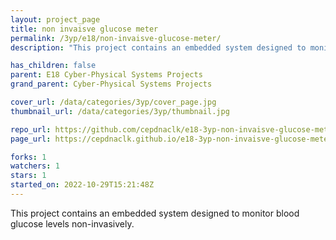 ```yaml
---
layout: project_page
title: non invaisve glucose meter
permalink: /3yp/e18/non-invaisve-glucose-meter/
description: "This project contains an embedded system designed to monitor blood glucose levels non-invasively."

has_children: false
parent: E18 Cyber-Physical Systems Projects
grand_parent: Cyber-Physical Systems Projects

cover_url: /data/categories/3yp/cover_page.jpg
thumbnail_url: /data/categories/3yp/thumbnail.jpg

repo_url: https://github.com/cepdnaclk/e18-3yp-non-invaisve-glucose-meter
page_url: https://cepdnaclk.github.io/e18-3yp-non-invaisve-glucose-meter

forks: 1
watchers: 1
stars: 1
started_on: 2022-10-29T15:21:48Z
---
```

This project contains an embedded system designed to monitor blood glucose levels non-invasively.

